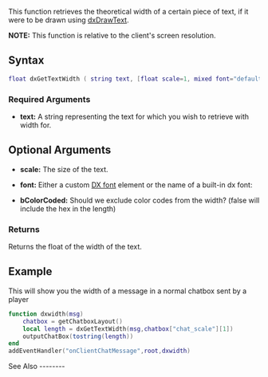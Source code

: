 This function retrieves the theoretical width of a certain piece of text, if it were to be drawn using [dxDrawText](/docs/dxdrawtext.md "wikilink").

**NOTE:** This function is relative to the client's screen resolution.

Syntax
------

``` lua
float dxGetTextWidth ( string text, [float scale=1, mixed font="default", bool bColorCoded=false] )
```

### Required Arguments

-   **text:** A string representing the text for which you wish to retrieve with width for.

Optional Arguments
------------------

-   **scale:** The size of the text.
-   **font:** Either a custom [DX font](/docs/dx_font.md "wikilink") element or the name of a built-in dx font:

-   **bColorCoded:** Should we exclude color codes from the width? (false will include the hex in the length)

### Returns

Returns the float of the width of the text.

Example
-------

<section name="Example" class="client" show="true">
This will show you the width of a message in a normal chatbox sent by a player

``` lua
function dxwidth(msg)
    chatbox = getChatboxLayout()
    local length = dxGetTextWidth(msg,chatbox["chat_scale"][1])
    outputChatBox(tostring(length))
end
addEventHandler("onClientChatMessage",root,dxwidth)
```

</section>
See Also
--------
